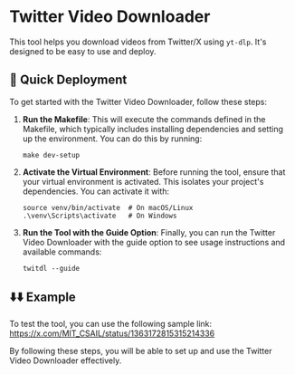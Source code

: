 # Twitter Video Downloader

This tool helps you download videos from Twitter/X using `yt-dlp`. It's designed to be easy to use and deploy.

## 🚀 Quick Deployment

To get started with the Twitter Video Downloader, follow these steps:

1. **Run the Makefile**: This will execute the commands defined in the Makefile, which typically includes installing dependencies and setting up the environment. You can do this by running:
   ```
   make dev-setup
   ```

2. **Activate the Virtual Environment**: Before running the tool, ensure that your virtual environment is activated. This isolates your project's dependencies. You can activate it with:
   ```
   source venv/bin/activate  # On macOS/Linux
   .\venv\Scripts\activate   # On Windows
   ```

3. **Run the Tool with the Guide Option**: Finally, you can run the Twitter Video Downloader with the guide option to see usage instructions and available commands:
   ```
   twitdl --guide
   ```
## ⬇️⬇️ Example

To test the tool, you can use the following sample link: https://x.com/MIT_CSAIL/status/1363172815315214336

By following these steps, you will be able to set up and use the Twitter Video Downloader effectively.

